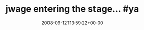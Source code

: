 ---
retweeted: false
source: <a href="http://twitter.com" rel="nofollow">Twitter Web Client</a>
entities:
  hashtags:
  - text: yay
    indices:
    - '28'
    - '32'
  symbols: []
  user_mentions: []
  urls: []
display_text_range:
- '0'
- '32'
favorite_count: '0'
id_str: '918917825'
truncated: false
retweet_count: '0'
id: '918917825'
created_at: Fri Sep 12 13:59:22 +0000 2008
favorited: false
full_text: 'jwage entering the stage... #yay'
lang: en
tags:
- yay
- pesos:twitter
date: '2008-09-12T13:59:22+00:00'
src: https://twitter.com/bascht/status/918917825
original_url: https://twitter.com/bascht/status/918917825
type: twitter_tweet
text: 'jwage entering the stage... #yay'
title: 'jwage entering the stage... #ya'

---